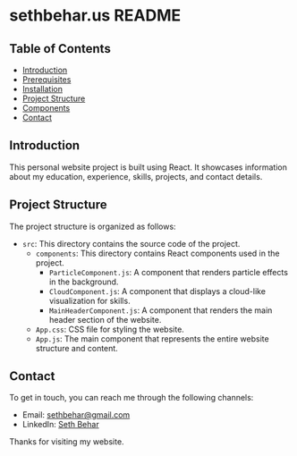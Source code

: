 # sethbehar.us README

## Table of Contents
- [Introduction](#introduction)
- [Prerequisites](#prerequisites)
- [Installation](#installation)
- [Project Structure](#project-structure)
- [Components](#components)
- [Contact](#contact)

## Introduction
This personal website project is built using React. It showcases information about my education, experience, skills, projects, and contact details.

## Project Structure
The project structure is organized as follows:

- `src`: This directory contains the source code of the project.
  - `components`: This directory contains React components used in the project.
    - `ParticleComponent.js`: A component that renders particle effects in the background.
    - `CloudComponent.js`: A component that displays a cloud-like visualization for skills.
    - `MainHeaderComponent.js`: A component that renders the main header section of the website.
  - `App.css`: CSS file for styling the website.
  - `App.js`: The main component that represents the entire website structure and content.

## Contact
To get in touch, you can reach me through the following channels:
- Email: sethbehar@gmail.com
- LinkedIn: [Seth Behar](https://www.linkedin.com/in/seth-behar/)

Thanks for visiting my website.
